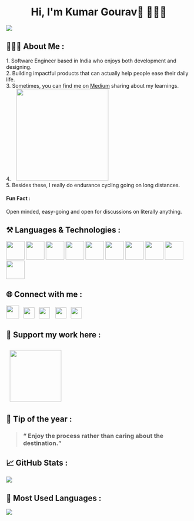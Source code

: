 
<!--**Dwarfstar-099/Dwarfstar-099** is a ✨ _special_ ✨ repository because its `README.md` (this file) appears on your GitHub profile. --!>

<!-- Intro --!>
<h1 align="center"> Hi, I'm Kumar Gourav👋 👨🏻‍💻</h1> 


<!-- Profile Poster --!>
<img align ="center" src="https://github.com/k-gourav/k-gourav/assets/78784617/e49cc288-3674-4bc6-99bc-d5459371e39b">




<!-- About Me section --!>
<h2> 🙋🏻‍♂️ About Me : </h2>

1. Software Engineer based in India who enjoys both development and designing. </br>
2. Building impactful products that can actually help people ease their daily life.</br>
3. Sometimes, you can find me on <a href="https://medium.com/@gourav2022">Medium</a> sharing about my learnings.</br>
<span>
4. &nbsp &nbsp<img src = "https://user-images.githubusercontent.com/78784617/230198076-83e586a2-0f2a-499d-a5c8-49917a6f5558.jpg" width="250px"></span> </br>
5. Besides these, I really do endurance cycling going on long distances.

<h4>Fun Fact :</h4> Open minded, easy-going and open for discussions on literally anything.

<!-- Tech Skills --!>
<h2> ⚒️ Languages & Technologies :</h2>
<span><img src ="https://user-images.githubusercontent.com/78784617/229757406-8ce071a2-e91e-4f41-a967-dde0ccf019de.svg" width="50px" height="50px">
<img src ="https://user-images.githubusercontent.com/78784617/229757727-a4e23191-e934-4bb4-8b2d-577febe968f5.svg" width="50px" height="50px">
<img src ="https://user-images.githubusercontent.com/78784617/229759217-fd300475-698d-4a95-89a0-ffc398ec87d0.svg" width="50px" height="50px">
<img src="https://user-images.githubusercontent.com/78784617/229760536-a45c8a76-5a3b-4d2b-8ff4-a88e2706d619.svg" width="50px" height="50px">
<img src= "https://user-images.githubusercontent.com/78784617/229764016-f92adbd0-84c3-4af0-b26c-abc4b7721ffc.svg" width="50px" height="50px">
<img src= "https://user-images.githubusercontent.com/78784617/229829107-0ed4bdf2-9349-4e3f-ba82-ef78a63491f6.png" width="50px" height="50px">
<img src= "https://user-images.githubusercontent.com/78784617/229761105-77f7ad6c-4819-4c6b-9f19-850bd661687b.svg" width="50px" height="50px">
<img src="https://user-images.githubusercontent.com/78784617/229761812-a1ad001b-1c19-4add-a32a-f3b3e1fb3544.svg" width="50px" height="50px">
<img src= "https://user-images.githubusercontent.com/78784617/229762435-3aa8df21-382d-462e-8041-27e7faadde9c.svg" width="50px" height="50px">
<img src= "https://user-images.githubusercontent.com/78784617/229763566-ac00e56a-b8ec-4e9f-92c8-b23c95465cfe.svg" width="50px" height="50px">
</span>

<!-- Social Media Handles --!>
<h2> 🌐 Connect with me :</h2>

<a href="https://www.linkedin.com/in/k-gourav/"><img src ="https://user-images.githubusercontent.com/78784617/229765486-3364fe55-f45f-4b51-a2bc-b2bc721f8286.svg"
 width="35px" height="35px"></a> &nbsp
<a href="https://twitter.com/dwarfstar99"><img src="https://user-images.githubusercontent.com/78784617/229769750-177a71de-d1d1-4d0e-905f-bdd423a48ecd.svg"
width="30px" height="30px"></a> &nbsp
<a href="https://medium.com/@gourav2022"><img src="https://user-images.githubusercontent.com/78784617/229768482-62103fde-ec8b-4d4a-9a97-4e8375b89367.png"
width="30px" height="30px"></a> &nbsp&nbsp
<a href="https://www.youtube.com/channel/UCgqIoIDUrmtjvmkAcRJFCKw"><img src ="https://user-images.githubusercontent.com/78784617/229769406-508f158b-a39f-437c-9bfc-298fcbb8d5cc.svg" width="30px" height="30px"></a>&nbsp&nbsp
<a href="https://open.spotify.com/user/tpwn3jir4xjybhpj4ycvbzpqq?si=c6fbd9b81ef84d4f"><img src= "https://user-images.githubusercontent.com/78784617/229773911-4eba06bc-551a-49db-b984-51da3594b6f1.svg" width="30px" height="30px"></a>


<!-- Contribute to my work --!>
<h2> 🎀 Support my work here :<h2>
&nbsp <a href="https://www.buymeacoffee.com/kgourav"><img src="https://user-images.githubusercontent.com/78784617/229777757-4d24ef2a-2072-4d30-8e89-6ebc1fb35c56.svg"
 width="140"></a></br>
 

 <!-- Thought --!>
<h2> 💭 Tip of the year : </h2>
<h3><blockquote><q> Enjoy the process rather than caring about the destination.</q></blockquote></h3>




<h2> 📈 GitHub Stats : </h2>
<img src="https://github-readme-stats.vercel.app/api?username=k-gourav&showicons=true&theme=transparent">
 
<h2> 🎯 Most Used Languages : </h2>
<img src="https://github-readme-stats.vercel.app/api/top-langs/?username=k-gourav&layout=compact&theme=transparent">






